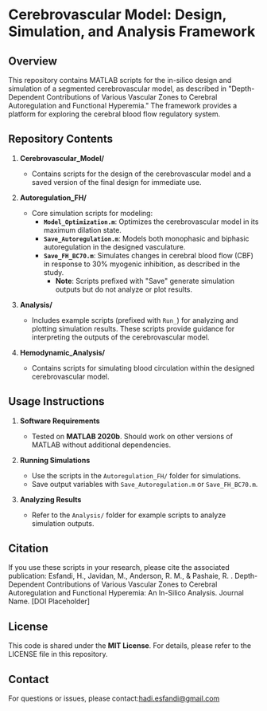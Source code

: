
# Cerebrovascular Model: Design, Simulation, and Analysis Framework

## Overview
This repository contains MATLAB scripts for the in-silico design and simulation of a segmented cerebrovascular model, as described in "Depth-Dependent Contributions of Various Vascular Zones to Cerebral Autoregulation and Functional Hyperemia." The framework provides a platform for exploring the cerebral blood flow regulatory system.

## Repository Contents
1. **Cerebrovascular_Model/**
   - Contains scripts for the design of the cerebrovascular model and a saved version of the final design for immediate use.

2. **Autoregulation_FH/**
   - Core simulation scripts for modeling:
     - **`Model_Optimization.m`**: Optimizes the cerebrovascular model in its maximum dilation state.
     - **`Save_Autoregulation.m`**: Models both monophasic and biphasic autoregulation in the designed vasculature.
     - **`Save_FH_BC70.m`**: Simulates changes in cerebral blood flow (CBF) in response to 30% myogenic inhibition, as described in the study.
       - **Note**: Scripts prefixed with "Save" generate simulation outputs but do not analyze or plot results.

3. **Analysis/**
   - Includes example scripts (prefixed with `Run_`) for analyzing and plotting simulation results. These scripts provide guidance for interpreting the outputs of the cerebrovascular model.

4. **Hemodynamic_Analysis/**
   - Contains scripts for simulating blood circulation within the designed cerebrovascular model.

## Usage Instructions
1. **Software Requirements**
   - Tested on **MATLAB 2020b**. Should work on other versions of MATLAB without additional dependencies.

2. **Running Simulations**
   - Use the scripts in the `Autoregulation_FH/` folder for simulations.
   - Save output variables with `Save_Autoregulation.m` or `Save_FH_BC70.m`.

3. **Analyzing Results**
   - Refer to the `Analysis/` folder for example scripts to analyze simulation outputs.

## Citation
If you use these scripts in your research, please cite the associated publication:
Esfandi, H., Javidan, M., Anderson, R. M., & Pashaie, R. . Depth-Dependent Contributions of Various Vascular Zones to Cerebral Autoregulation and Functional Hyperemia: An In-Silico Analysis. Journal Name. [DOI Placeholder]

## License
This code is shared under the **MIT License**. For details, please refer to the LICENSE file in this repository.

## Contact
For questions or issues, please contact:hadi.esfandi@gmail.com


